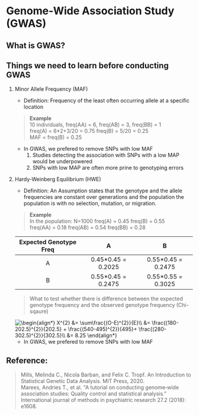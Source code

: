 # Genome-Wide Association Study (GWAS)

## What is GWAS?

## Things we need to learn before conducting GWAS  

1. Minor Allele Frequency (MAF)  
   * Definition: Frequency of the least often occurring allele at a specific location  
   > __Example__   
   10 individuals, freq(AA) = 6, freq(AB) = 3, freq(BB) = 1   
   freq(A) = 6*2+3/20 = 0.75 freq(B) = 5/20 = 0.25   
   MAF = freq(B) = 0.25  
   * In GWAS, we prefered to remove SNPs with low MAF
     1. Studies detecting the association with SNPs with a low MAP would be underpowered
     2. SNPs with low MAP are often more prine to genotyping errors  
   
2. Hardy-Weinberg Equilibrium (HWE)  
   * Definition: An Assumption states that the genotype and the allele frequencies are constant over generations and the population the population is with no selection, mutation, or migration.  
   > __Example__  
   In the population: 
   N=1000 freq(A) = 0.45 freq(B) = 0.55   
   freq(AA) = 0.18 freq(AB) = 0.54 freq(BB) = 0.28
   
   | Expected Genotype Freq |A                   | B                 |
   |:----------------------:|:------------------:| :----------------:|
   | A                      | 0.45*0.45 = 0.2025 | 0.55*0.45 = 0.2475|
   | B                      | 0.55*0.45 = 0.2475 | 0.55*0.55 = 0.3025|
   > What to test whether there is difference between the expected genotype frequency and the observed genotype frequency (Chi-sqaure) 
   <img src="https://latex.codecogs.com/gif.latex?\begin{align*}&space;X^{2}&space;&=&space;\sum\frac{(O-E)^{2}}{E}\\&space;&=&space;\frac{(180-202.5)^{2}}{202.5}&space;&plus;&space;\frac{(540-495)^{2}}{495}&plus;&space;\frac{(280-302.5)^{2}}{302.5}\\&space;&=&space;8.25&space;\end{align*}" title="\begin{align*} X^{2} &= \sum\frac{(O-E)^{2}}{E}\\ &= \frac{(180-202.5)^{2}}{202.5} + \frac{(540-495)^{2}}{495}+ \frac{(280-302.5)^{2}}{302.5}\\ &= 8.25 \end{align*}" />   
   
   * In GWAS, we prefered to remove SNPs with low MAF

## Reference:  
> Mills, Melinda C., Nicola Barban, and Felix C. Tropf. An Introduction to Statistical Genetic Data Analysis. MIT Press, 2020.  
Marees, Andries T., et al. "A tutorial on conducting genome‐wide association studies: Quality control and statistical analysis." International journal of methods in psychiatric research 27.2 (2018): e1608.
       
